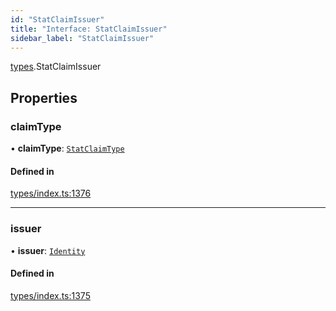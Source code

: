 ```yaml
---
id: "StatClaimIssuer"
title: "Interface: StatClaimIssuer"
sidebar_label: "StatClaimIssuer"
---
```


[types](../../../modules/Types/Types.md).StatClaimIssuer

## Properties

### claimType

• **claimType**: [`StatClaimType`](../../../modules/Types/Types.md#statclaimtype)

#### Defined in

[types/index.ts:1376](https://github.com/PolymeshAssociation/polymesh-sdk/blob/91c2d2d8/src/types/index.ts#L1376)

___

### issuer

• **issuer**: [`Identity`](../../../classes/API/Entities/Identity/Identity.md)

#### Defined in

[types/index.ts:1375](https://github.com/PolymeshAssociation/polymesh-sdk/blob/91c2d2d8/src/types/index.ts#L1375)
